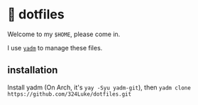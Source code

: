 # 🐻 dotfiles

Welcome to my `$HOME`, please come in.

I use [`yadm`](https://yadm.io) to manage these files.

## installation

Install yadm (On Arch, it's `yay -Syu yadm-git`), then `yadm clone https://github.com/324Luke/dotfiles.git`
